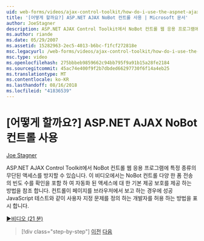 ```yaml
---
uid: web-forms/videos/ajax-control-toolkit/how-do-i-use-the-aspnet-ajax-nobot-control
title: '[어떻게 할까요?] ASP.NET AJAX NoBot 컨트롤 사용 | Microsoft 문서'
author: JoeStagner
description: ASP.NET AJAX Control Toolkit에서 NoBot 컨트롤 웹 응용 프로그램에 특정 종류의 무단된 액세스를 방지할 수 있습니다. 이 비디오에서 표시 하는 방법을 하는 중...
ms.author: riande
ms.date: 05/29/2007
ms.assetid: 15282963-2ec5-4013-b6bc-f1fcf272818e
msc.legacyurl: /web-forms/videos/ajax-control-toolkit/how-do-i-use-the-aspnet-ajax-nobot-control
msc.type: video
ms.openlocfilehash: 275bbbeb9859662c94bb795f9a91b15a28fe2184
ms.sourcegitcommit: 45ac74e400f9f2b7dbded66297730f6f14a4eb25
ms.translationtype: MT
ms.contentlocale: ko-KR
ms.lasthandoff: 08/16/2018
ms.locfileid: "41836539"
---
```

<a name="how-do-i-use-the-aspnet-ajax-nobot-control"></a>[어떻게 할까요?] ASP.NET AJAX NoBot 컨트롤 사용
====================
[Joe Stagner](https://github.com/JoeStagner)

ASP.NET AJAX Control Toolkit에서 NoBot 컨트롤 웹 응용 프로그램에 특정 종류의 무단된 액세스를 방지할 수 있습니다. 이 비디오에서는 NoBot 컨트롤 다양 한 폼 전송의 빈도 수를 확인을 포함 하 여 자동화 된 액세스에 대 한 기본 제공 보호를 제공 하는 방법을 참조 합니다. 컨트롤이 페이지를 브라우저에서 보고 하는 경우에 성공 JavaScript 테스트와 같이 사용자 지정 문제를 정의 하는 개발자를 허용 하는 방법을 표시 합니다.

[&#9654;비디오 (21 분)](https://channel9.msdn.com/Blogs/ASP-NET-Site-Videos/how-do-i-use-the-aspnet-ajax-nobot-control)

> [!div class="step-by-step"]
> [이전](how-do-i-use-the-aspnet-ajax-mutuallyexclusive-checkbox-extender.md)
> [다음](how-do-i-use-the-aspnet-ajax-listsearch-extender.md)
